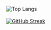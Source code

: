 ![Top Langs](https://github-readme-stats.vercel.app/api/top-langs/?username=divyam1705&layout=compact)
<br/>
<br/>
[![GitHub Streak](https://streak-stats.demolab.com?user=divyam1705&theme=dark&hide_border=true&border_radius=14.9&mode=weekly)](https://git.io/streak-stats)
